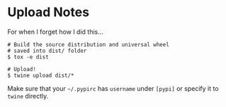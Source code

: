 # Upload Notes

For when I forget how I did this...

```console
# Build the source distribution and universal wheel
# saved into dist/ folder
$ tox -e dist

# Upload!
$ twine upload dist/*
```

Make sure that your `~/.pypirc` has `username` under `[pypi]` or specify it to `twine` directly.
